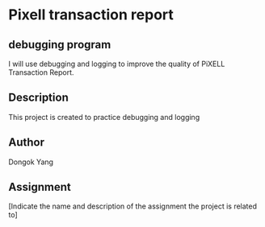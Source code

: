 # Pixell transaction report

## debugging program 
I will use debugging and logging to improve the quality of PiXELL Transaction Report.

## Description
This project is created to practice debugging and logging

## Author
Dongok Yang

## Assignment
[Indicate the name and description of the assignment the project is related to]
        